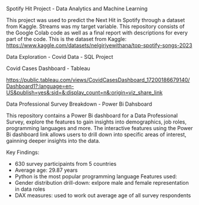 Spotify Hit Project - Data Analytics and Machine Learning

This project was used to predict the Next Hit in Spotify through a dataset from Kaggle. Streams was my target variable. 
This repository consists of the Google Colab code as well as a final report with descriptions for every part of the code. 
This is the dataset from Kaggle: https://www.kaggle.com/datasets/nelgiriyewithana/top-spotify-songs-2023

Data Exploration - Covid Data - SQL Project

Covid Cases Dashboard - Tableau

https://public.tableau.com/views/CovidCasesDashboard_17200186679140/Dashboard1?:language=en-US&publish=yes&:sid=&:display_count=n&:origin=viz_share_link

Data Professional Survey Breakdown - Power Bi Dahsboard

This repository contains a Power Bi dashboard for a Data Professional Survey, explore the features to gain insights into demographics, job roles, programming languages and more. The interactive features using the Power Bi dashboard link allows users to drill down into specific areas of interest, gainning deeper insights into the data.

Key Findings:
- 630 survey participaints from 5 countries
- Average age: 29.87 years
- Python is the most popular programming language
Features used:
- Gender distribution drill-down: exlpore male and female representation in data roles
- DAX measures: used to work out average age of all survey respondents

  
